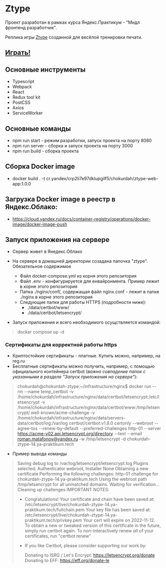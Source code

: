 # Ztype

Проект разработан в рамках курса Яндекс.Практикум - "Мидл фронтенд разработчик".

Реплика игры [Ztype](https://zty.pe/) созданной для весёлой тренировки печати.

## [Играть!](https://chokurdah-ztype-14.ya-praktikum.tech)

## Основные инструменты
* Typescript
* Webpack
* React
* Redux tool kit
* PostCSS
* Axios
* ServiceWorker
## Основные команды
* npm run start - режим разработки, запуск проекта на порту 8080
* npm run server - cборка и запуск проекта на порту 3000
* npm run build - сборка проекта

## Сборка Docker image
* docker build . -t cr.yandex/crp2li7e97dklupgilf5/chokurdah/ztype-web-app:1.0.0

## Загрузка Docker image в реестр в Яндекс.Облако:
* https://cloud.yandex.ru/docs/container-registry/operations/docker-image/docker-image-push

## Запуск приложения на сервере
* Сервер живет в Янедекс.Облако
* На сервере в домашней директории созадана папочка "ztype". Обязательное содержимое
    * Файл docker-compose.yml из корня этого репозитория
    * Файл .env - конфигурируется для енвайронмента. Пример лежит в корне этого репозитория
    * Папка ./nginx/conf/, содержащая файл nginx.conf - лежит в папке ./nginx в корне этого репозитория
    * Следующие папки для работы HTTPS (подробности ниже):
        * ./data/certbot/www/
        * ./data/certbot/letsencrypt/

* Запуск приложения и всего необходимого осущствляется командой:
> docker compose up -d

### Сертификаты для корректной работы https
* Криптостойкие сертификаты - платные. Купить можно, например, на reg.ru
* Бесплатные сертификаты можно получить, например, с помощью официального контейнера certbot (*важно совпадение папок с указанными в разделе "Запуск приложения на сервере"*):
> chokurdah@chokurdah-ztype:~/infrastructure/nginx$ docker run --rm --name temp_certbot -v /home/chokurdah/infrastructure/nginx/data/certbot/letsencrypt:/etc/letsencrypt -v /home/chokurdah/infrastructure/nginx/data/certbot/www:/tmp/letsencrypt/.well-known/acme-challenge -v /home/chokurdah/infrastructure/nginx/data/servers-data/certbot/log:/var/log certbot/certbot:v1.8.0 certonly --webroot --agree-tos --renew-by-default --preferred-challenges http-01 --server https://acme-v02.api.letsencrypt.org/directory --text --email roman.matafonov@yandex.ru -w /tmp/letsencrypt -d chokurdah-ztype-14.ya-praktikum.tech

* Пример вывода команды
> Saving debug log to /var/log/letsencrypt/letsencrypt.log
> Plugins selected: Authenticator webroot, Installer None
> Obtaining a new certificate
> Performing the following challenges:
> http-01 challenge for chokurdah-ztype-14.ya-praktikum.tech
> Using the webroot path /tmp/letsencrypt for all unmatched domains.
> Waiting for verification...
> Cleaning up challenges
> IMPORTANT NOTES:
>  - Congratulations! Your certificate and chain have been saved at:
>    /etc/letsencrypt/live/chokurdah-ztype-14.ya-praktikum.tech/fullchain.pem
>    Your key file has been saved at:
>    /etc/letsencrypt/live/chokurdah-ztype-14.ya-praktikum.tech/privkey.pem
>    Your cert will expire on 2022-11-12. To obtain a new or tweaked
>    version of this certificate in the future, simply run certbot
>    again. To non-interactively renew *all* of your certificates, run
>    "certbot renew"
>  - If you like Certbot, please consider supporting our work by:
> 
>    Donating to ISRG / Let's Encrypt:   https://letsencrypt.org/donate
>    Donating to EFF:                    https://eff.org/donate-le

